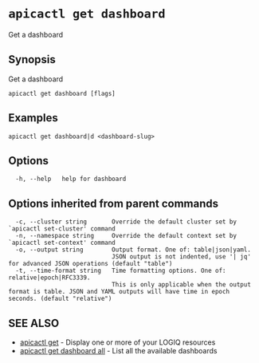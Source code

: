 # `apicactl get dashboard`

Get a dashboard

## Synopsis

Get a dashboard

```
apicactl get dashboard [flags]
```

## Examples

```
apicactl get dashboard|d <dashboard-slug>
```

## Options

```
  -h, --help   help for dashboard
```

## Options inherited from parent commands

```
  -c, --cluster string       Override the default cluster set by `apicactl set-cluster' command
  -n, --namespace string     Override the default context set by `apicactl set-context' command
  -o, --output string        Output format. One of: table|json|yaml. 
                             JSON output is not indented, use '| jq' for advanced JSON operations (default "table")
  -t, --time-format string   Time formatting options. One of: relative|epoch|RFC3339. 
                             This is only applicable when the output format is table. JSON and YAML outputs will have time in epoch seconds. (default "relative")
```

## SEE ALSO

* [apicactl get](/get/apicactl_get)	 - Display one or more of your LOGIQ resources
* [apicactl get dashboard all](/get/apicactl_get_dashboard_all)	 - List all the available dashboards

